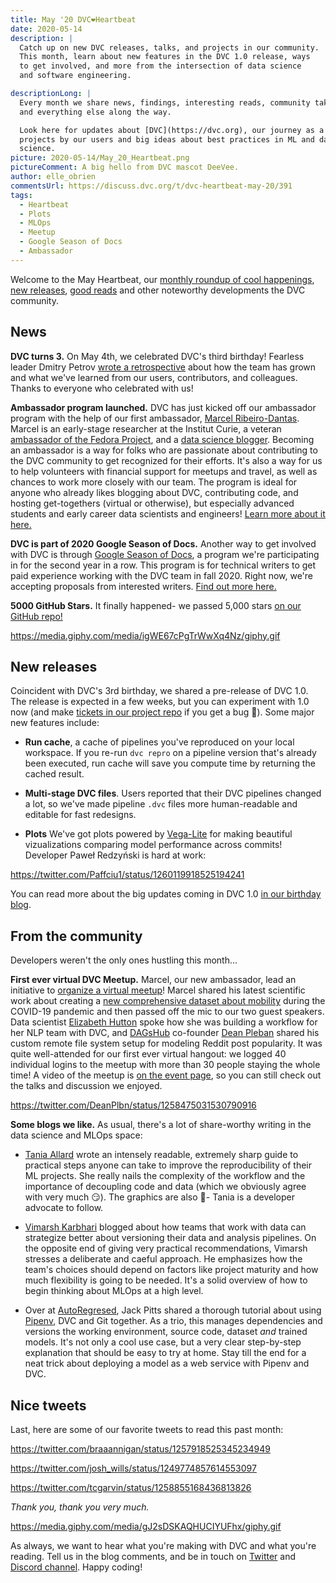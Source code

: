 ```yaml
---
title: May '20 DVC❤️Heartbeat
date: 2020-05-14
description: |
  Catch up on new DVC releases, talks, and projects in our community. 
  This month, learn about new features in the DVC 1.0 release, ways 
  to get involved, and more from the intersection of data science 
  and software engineering.

descriptionLong: |
  Every month we share news, findings, interesting reads, community takeaways,
  and everything else along the way.

  Look here for updates about [DVC](https://dvc.org), our journey as a startup,
  projects by our users and big ideas about best practices in ML and data
  science.
picture: 2020-05-14/May_20_Heartbeat.png
pictureComment: A big hello from DVC mascot DeeVee.
author: elle_obrien
commentsUrl: https://discuss.dvc.org/t/dvc-heartbeat-may-20/391
tags:
  - Heartbeat
  - Plots
  - MLOps
  - Meetup
  - Google Season of Docs
  - Ambassador
---
```


Welcome to the May Heartbeat, our [monthly roundup of cool happenings](#news),
[new releases](#new-releases), [good reads](#from-the-community) and other
noteworthy developments the DVC community.

## News

**DVC turns 3.** On May 4th, we celebrated DVC's third birthday! Fearless leader
Dmitry Petrov
[wrote a retrospective](https://dvc.org/blog/dvc-3-years-and-1-0-release) about
how the team has grown and what we've learned from our users, contributors, and
colleagues. Thanks to everyone who celebrated with us!

**Ambassador program launched.** DVC has just kicked off our ambassador program
with the help of our first ambassador,
[Marcel Ribeiro-Dantas](https://twitter.com/messages/40813700-894970070358564864).
Marcel is an early-stage researcher at the Institut Curie, a veteran
[ambassador of the Fedora Project](https://fedoraproject.org/wiki/User:Mribeirodantas),
and a [data science blogger](http://mribeirodantas.me/). Becoming an ambassador
is a way for folks who are passionate about contributing to the DVC community to
get recognized for their efforts. It's also a way for us to help volunteers with
financial support for meetups and travel, as well as chances to work more
closely with our team. The program is ideal for anyone who already likes
blogging about DVC, contributing code, and hosting get-togethers (virtual or
otherwise), but especially advanced students and early career data scientists
and engineers!
[Learn more about it here.](https://dvc.org/blog/dvc-ambassador-program-announcement)

**DVC is part of 2020 Google Season of Docs.** Another way to get involved with
DVC is through
[Google Season of Docs](https://developers.google.com/season-of-docs), a program
we're participating in for the second year in a row. This program is for
technical writers to get paid experience working with the DVC team in fall 2020.
Right now, we're accepting proposals from interested writers.
[Find out more here.](https://dvc.org/blog/gsod-ideas-2020)

**5000 GitHub Stars.** It finally happened- we passed 5,000 stars
[on our GitHub repo!](https://github.com/iterative/dvc)

https://media.giphy.com/media/igWE67cPgTrWwXq4Nz/giphy.gif

## New releases

Coincident with DVC's 3rd birthday, we shared a pre-release of DVC 1.0. The
release is expected in a few weeks, but you can experiment with 1.0 now (and
make [tickets in our project repo](https://github.com/iterative/dvc) if you get
a bug 🐛). Some major new features include:

- **Run cache**, a cache of pipelines you've reproduced on your local workspace.
  If you re-run `dvc repro` on a pipeline version that's already been executed,
  run cache will save you compute time by returning the cached result.

- **Multi-stage DVC files**. Users reported that their DVC pipelines changed a
  lot, so we've made pipeline `.dvc` files more human-readable and editable for
  fast redesigns.

- **Plots** We've got plots powered by
  [Vega-Lite](https://vega.github.io/vega-lite/) for making beautiful
  vizualizations comparing model performance across commits! Developer Paweł
  Redzyński is hard at work:

https://twitter.com/Paffciu1/status/1260119918525194241

You can read more about the big updates coming in DVC 1.0
[in our birthday blog](https://dvc.org/blog/dvc-3-years-and-1-0-release#dvc-10-is-the-result-of-3-years-of-learning).

## From the community

Developers weren't the only ones hustling this month...

**First ever virtual DVC Meetup.** Marcel, our new ambassador, lead an
initiative to
[organize a virtual meetup](https://tulu.la/events/dvc-virtual-meetup-2020-00032c)!
Marcel shared his latest scientific work about creating a
[new comprehensive dataset about mobility](https://www.sciencedirect.com/science/article/pii/S2352340920305928?via%3Dihub)
during the COVID-19 pandemic and then passed off the mic to our two guest
speakers. Data scientist [Elizabeth Hutton](https://github.com/ehutt) spoke how
she was building a workflow for her NLP team with DVC, and
[DAGsHub](https://dagshub.com/) co-founder
[Dean Pleban](https://twitter.com/DeanPlbn) shared his custom remote file system
setup for modeling Reddit post popularity. It was quite well-attended for our
first ever virtual hangout: we logged 40 individual logins to the meetup with
more than 30 people staying the whole time! A video of the meetup is
[on the event page](https://tulu.la/events/dvc-virtual-meetup-2020-00032c), so
you can still check out the talks and discussion we enjoyed.

https://twitter.com/DeanPlbn/status/1258475031530790916

**Some blogs we like.** As usual, there's a lot of share-worthy writing in the
data science and MLOps space:

- [Tania Allard](https://twitter.com/ixek) wrote an intensely readable,
  extremely sharp guide to practical steps anyone can take to improve the
  reproducibility of their ML projects. She really nails the complexity of the
  workflow and the importance of decoupling code and data (which we obviously
  agree with very much 😏). The graphics are also 💯- Tania is a developer
  advocate to follow.

<ExternalLink
href="https://dev.to/azure/10-top-tips-for-reproducible-machine-learning-36g0"
title="10 top tips for reproducible Machine Learning"
description="The one where you get some advice to make your workflows more reproducible"
link="dev.to"
image="/uploads/images/2020-05-14/dev_logo.png"/>

- [Vimarsh Karbhari](https://medium.com/@vimarshk) blogged about how teams that
  work with data can strategize better about versioning their data and analysis
  pipelines. On the opposite end of giving very practical recommendations,
  Vimarsh stresses a deliberate and caeful approach. He emphasizes how the
  team's choices should depend on factors like project maturity and how much
  flexibility is going to be needed. It's a solid overview of how to begin
  thinking about MLOps at a high level.

<ExternalLink
href="https://medium.com/acing-ai/ml-ops-data-science-version-control-5935c49d1b76"
title="ML Ops: Data Science Version Control"
description="Data versioning primer for model, data and code."
link="medium.com"
image="/uploads/images/2020-05-14/acing_ai.png"/>

- Over at [AutoRegresed](https://www.autoregressed.com/), Jack Pitts shared a
  thorough tutorial about using [Pipenv](https://pypi.org/project/pipenv/), DVC
  and Git together. As a trio, this manages dependencies and versions the
  working environment, source code, dataset _and_ trained models. It's not only
  a cool use case, but a very clear step-by-step explanation that should be easy
  to try at home. Stay till the end for a neat trick about deploying a model as
  a web service with Pipenv and DVC.

<ExternalLink
href="https://www.autoregressed.com/blog/pipenv-and-dvc-reproducibility-in-data-science"
title="Pipenv and DVC: Reproducibility in Data Science"
description="Without standards and tools to easily reproduce models, Data Science teams can become bogged down in technical debt that will make it difficult to deploy and iterate on models. "
link="autoregressed.com"
image="/uploads/images/2020-05-14/ar_logo.jpg"/>

## Nice tweets

Last, here are some of our favorite tweets to read this past month:

https://twitter.com/braaannigan/status/1257918525345234949

https://twitter.com/josh_wills/status/1249774857614553097

https://twitter.com/tcgarvin/status/1258855168436813826

_Thank you, thank you very much._

https://media.giphy.com/media/gJ2sDSKAQHUCIYUFhx/giphy.gif

As always, we want to hear what you're making with DVC and what you're reading.
Tell us in the blog comments, and be in touch on
[Twitter](https://twitter.com/DVCorg) and
[Discord channel](https://dvc.org/chat). Happy coding!
